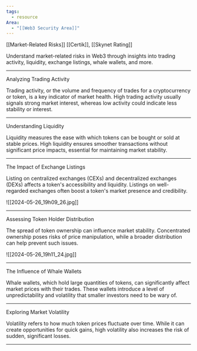 ```yaml
---
tags:
  - resource
Area:
  - "[[Web3 Security Area]]"
---
```

[[Market-Related Risks]]
[[Certik]], [[Skynet Rating]]

Understand market-related risks in Web3 through insights into trading activity, liquidity, exchange listings, whale wallets, and more.

---
Analyzing Trading Activity

Trading activity, or the volume and frequency of trades for a cryptocurrency or token, is a key indicator of market health. High trading activity usually signals strong market interest, whereas low activity could indicate less stability or interest.

---
Understanding Liquidity

Liquidity measures the ease with which tokens can be bought or sold at stable prices. High liquidity ensures smoother transactions without significant price impacts, essential for maintaining market stability.

---
The Impact of Exchange Listings

Listing on centralized exchanges (CEXs) and decentralized exchanges (DEXs) affects a token's accessibility and liquidity. Listings on well-regarded exchanges often boost a token's market presence and credibility.

![[2024-05-26_19h09_26.jpg]]

---
Assessing Token Holder Distribution

The spread of token ownership can influence market stability. Concentrated ownership poses risks of price manipulation, while a broader distribution can help prevent such issues.

![[2024-05-26_19h11_24.jpg]]

---
The Influence of Whale Wallets

Whale wallets, which hold large quantities of tokens, can significantly affect market prices with their trades. These wallets introduce a level of unpredictability and volatility that smaller investors need to be wary of.

---
Exploring Market Volatility

Volatility refers to how much token prices fluctuate over time. While it can create opportunities for quick gains, high volatility also increases the risk of sudden, significant losses.

---
